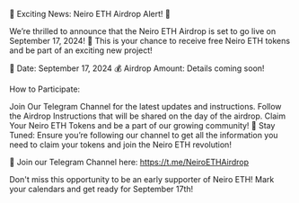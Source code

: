 🚀 Exciting News: Neiro ETH Airdrop Alert! 🚀

We’re thrilled to announce that the Neiro ETH Airdrop is set to go live on September 17, 2024! 🎉 This is your chance to receive free Neiro ETH tokens and be part of an exciting new project!

📅 Date: September 17, 2024 💰 Airdrop Amount: Details coming soon!

How to Participate:

Join Our Telegram Channel for the latest updates and instructions.
Follow the Airdrop Instructions that will be shared on the day of the airdrop.
Claim Your Neiro ETH Tokens and be a part of our growing community!
🔔 Stay Tuned: Ensure you’re following our channel to get all the information you need to claim your tokens and join the Neiro ETH revolution!

📢 Join our Telegram Channel here: https://t.me/NeiroETHAirdrop

Don't miss this opportunity to be an early supporter of Neiro ETH! Mark your calendars and get ready for September 17th!
